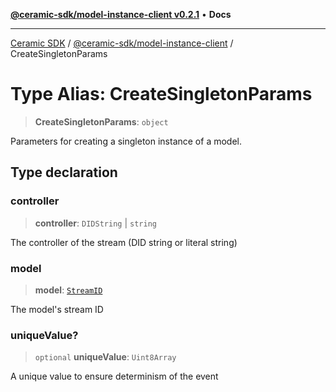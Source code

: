 [**@ceramic-sdk/model-instance-client v0.2.1**](../README.md) • **Docs**

***

[Ceramic SDK](../../../README.md) / [@ceramic-sdk/model-instance-client](../README.md) / CreateSingletonParams

# Type Alias: CreateSingletonParams

> **CreateSingletonParams**: `object`

Parameters for creating a singleton instance of a model.

## Type declaration

### controller

> **controller**: `DIDString` \| `string`

The controller of the stream (DID string or literal string)

### model

> **model**: [`StreamID`](../../identifiers/classes/StreamID.md)

The model's stream ID

### uniqueValue?

> `optional` **uniqueValue**: `Uint8Array`

A unique value to ensure determinism of the event
